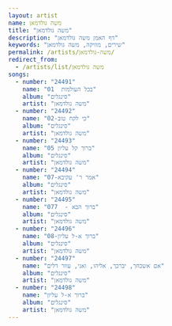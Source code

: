 ```yaml
---
layout: artist
name: משה גולדמאן
title: "משה גולדמאן"
description: "דף האמן משה גולדמאן"
keywords: "שירים, מוזיקה, משה גולדמאן"
permalink: /artists/משה-גולדמאן/
redirect_from:
  - /artists/list/משה גולדמאן
songs:
  - number: "24491"
    name: "01  בכל העולמות"
    album: "סינגלים"
    artist: "משה גולדמאן"
  - number: "24492"
    name: "02-כי לקח טוב"
    album: "סינגלים"
    artist: "משה גולדמאן"
  - number: "24493"
    name: "05 ברוך קל עליון"
    album: "סינגלים"
    artist: "משה גולדמאן"
  - number: "24494"
    name: "07-אמר ר' עקיבא"
    album: "סינגלים"
    artist: "משה גולדמאן"
  - number: "24495"
    name: "07ברוך הבא -  7"
    album: "סינגלים"
    artist: "משה גולדמאן"
  - number: "24496"
    name: "08-ברוך א-ל עליון"
    album: "סינגלים"
    artist: "משה גולדמאן"
  - number: "24497"
    name: "אם אשכחך, יברכך, אליהו, ואני, עוזר דלים"
    album: "סינגלים"
    artist: "משה גולדמאן"
  - number: "24498"
    name: "ברוך א-ל עליון"
    album: "סינגלים"
    artist: "משה גולדמאן"
---
```

